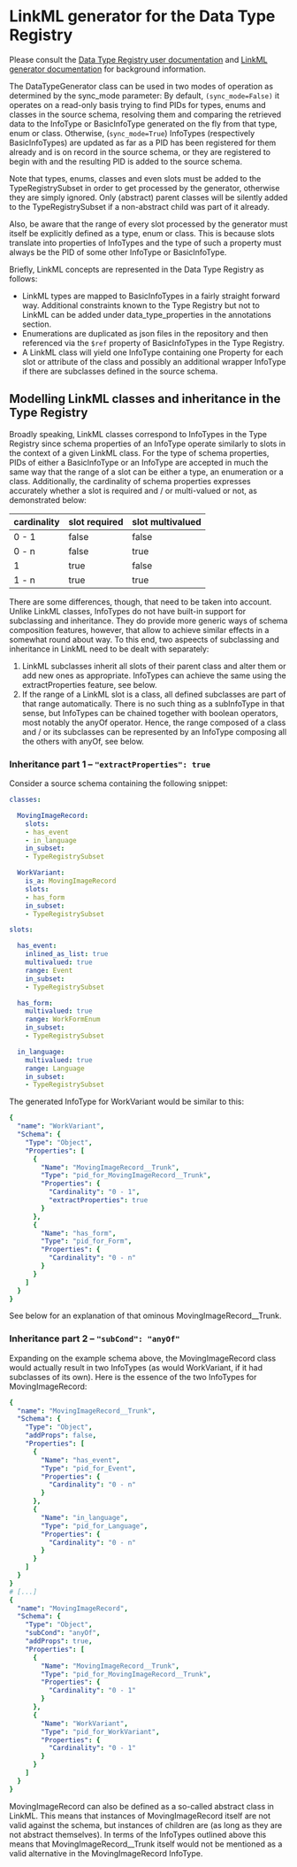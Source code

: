 # LinkML generator for the Data Type Registry

Please consult the [Data Type Registry user
documentation][typeregistry] and [LinkML generator
documentation][linkml_gen] for background information.

The DataTypeGenerator class can be used in two modes of operation as
determined by the sync_mode parameter: By default,
`(sync_mode=False)` it operates on a read-only basis trying to find
PIDs for types, enums and classes in the source schema, resolving them
and comparing the retrieved data to the InfoType or BasicInfoType
generated on the fly from that type, enum or class. Otherwise,
(`sync_mode=True`) InfoTypes (respectively BasicInfoTypes) are
updated as far as a PID has been registered for them already and is on
record in the source schema, or they are registered to begin with and
the resulting PID is added to the source schema.

Note that types, enums, classes and even slots must be added to the
TypeRegistrySubset in order to get processed by the generator,
otherwise they are simply ignored. Only (abstract) parent classes will
be silently added to the TypeRegistrySubset if a non-abstract child
was part of it already.

Also, be aware that the range of every slot processed by the generator
must itself be explicitly defined as a type, enum or class. This is
because slots translate into properties of InfoTypes and the type of
such a property must always be the PID of some other InfoType or
BasicInfoType.

Briefly, LinkML concepts are represented in the Data Type Registry as
follows:
*   LinkML types are mapped to BasicInfoTypes in a fairly straight
    forward way. Additional constraints known to the Type Registry but
    not to LinkML can be added under data_type_properties in the
    annotations section.
*   Enumerations are duplicated as json files in the repository and then
    referenced via the `$ref` property of BasicInfoTypes in the Type
    Registry.
*   A LinkML class will yield one InfoType containing one Property for
    each slot or attribute of the class and possibly an additional
    wrapper InfoType if there are subclasses defined in the source
    schema.

## Modelling LinkML classes and inheritance in the Type Registry

Broadly speaking, LinkML classes correspond to InfoTypes in the Type
Registry since schema properties of an InfoType operate similarly to
slots in the context of a given LinkML class. For the type of schema
properties, PIDs of either a BasicInfoType or an InfoType are accepted
in much the same way that the range of a slot can be either a type, an
enumeration or a class. Additionally, the cardinality of schema
properties expresses accurately whether a slot is required and / or
multi-valued or not, as demonstrated below:

| cardinality | slot required | slot multivalued |
|-------------|---------------|------------------|
| 0 - 1       | false         | false            |
| 0 - n       | false         | true             |
| 1           | true          | false            |
| 1 - n       | true          | true             |

There are some differences, though, that need to be taken into
account. Unlike LinkML classes, InfoTypes do not have built-in support
for subclassing and inheritance. They do provide more generic ways of
schema composition features, however, that allow to achieve similar
effects in a somewhat round about way. To this end, two aspeects of
subclassing and inheritance in LinkML need to be dealt with
separately:

1.  LinkML subclasses inherit all slots of their parent class and
    alter them or add new ones as appropriate. InfoTypes can achieve
    the same using the extractProperties feature, see below.
2.  If the range of a LinkML slot is a class, all defined subclasses
    are part of that range automatically. There is no such thing as a
    subInfoType in that sense, but InfoTypes can be chained together
    with boolean operators, most notably the anyOf operator. Hence,
    the range composed of a class and / or its subclasses can be
    represented by an InfoType composing all the others with anyOf, see below.

### Inheritance part 1 – `"extractProperties": true`

Consider a source schema containing the following snippet:

```yaml
classes:

  MovingImageRecord:
    slots:
    - has_event
    - in_language
    in_subset:
    - TypeRegistrySubset

  WorkVariant:
    is_a: MovingImageRecord
    slots:
    - has_form
    in_subset:
    - TypeRegistrySubset

slots:

  has_event:
    inlined_as_list: true
    multivalued: true
    range: Event
    in_subset:
    - TypeRegistrySubset

  has_form:
    multivalued: true
    range: WorkFormEnum
    in_subset:
    - TypeRegistrySubset

  in_language:
    multivalued: true
    range: Language
    in_subset:
    - TypeRegistrySubset
```

The generated InfoType for WorkVariant would be similar to this:

```yaml
{
  "name": "WorkVariant",
  "Schema": {
    "Type": "Object",
    "Properties": [
      {
        "Name": "MovingImageRecord__Trunk",
        "Type": "pid_for_MovingImageRecord__Trunk",
        "Properties": {
          "Cardinality": "0 - 1",
          "extractProperties": true
        }
      },
      {
        "Name": "has_form",
        "Type": "pid_for_Form",
        "Properties": {
          "Cardinality": "0 - n"
        }
      }
    ]
  }
}
```

See below for an explanation of that ominous MovingImageRecord__Trunk.

### Inheritance part 2 – `"subCond": "anyOf"`

Expanding on the example schema above, the MovingImageRecord class
would actually result in two InfoTypes (as would WorkVariant, if it
had subclasses of its own). Here is the essence of the two InfoTypes
for MovingImageRecord:

```yaml
{
  "name": "MovingImageRecord__Trunk",
  "Schema": {
    "Type": "Object",
    "addProps": false,
    "Properties": [
      {
        "Name": "has_event",
        "Type": "pid_for_Event",
        "Properties": {
          "Cardinality": "0 - n"
        }
      },
      {
        "Name": "in_language",
        "Type": "pid_for_Language",
        "Properties": {
          "Cardinality": "0 - n"
        }
      }
    ]
  }
}
# [...]
{
  "name": "MovingImageRecord",
  "Schema": {
    "Type": "Object",
    "subCond": "anyOf",
    "addProps": true,
    "Properties": [
      {
        "Name": "MovingImageRecord__Trunk",
        "Type": "pid_for_MovingImageRecord__Trunk",
        "Properties": {
          "Cardinality": "0 - 1"
        }
      },
      {
        "Name": "WorkVariant",
        "Type": "pid_for_WorkVariant",
        "Properties": {
          "Cardinality": "0 - 1"
        }
      }
    ]
  }
}
```

MovingImageRecord can also be defined as a so-called abstract class in
LinkML. This means that instances of MovingImageRecord itself are not
valid against the schema, but instances of children are (as long as
they are not abstract themselves). In terms of the InfoTypes outlined
above this means that MovingImageRecord__Trunk itself would not be
mentioned as a valid alternative in the MovingImageRecord InfoType.

[typeregistry]: https://fc4e-t4-3.github.io/
[linkml_gen]: https://linkml.io/linkml/generators/index.html
